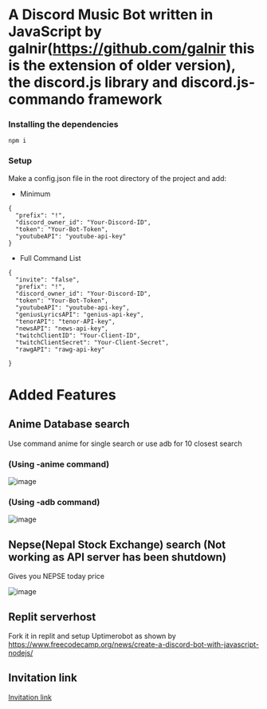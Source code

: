 # A Discord Music Bot written in JavaScript by galnir(https://github.com/galnir this is the extension of older version), the discord.js library and discord.js-commando framework

### Installing the dependencies

`npm i`

### Setup

Make a config.json file in the root directory of the project and add:

- Minimum

```
{
  "prefix": "!",
  "discord_owner_id": "Your-Discord-ID",
  "token": "Your-Bot-Token",
  "youtubeAPI": "youtube-api-key"
}
```

- Full Command List

```
{
  "invite": "false",
  "prefix": "!",
  "discord_owner_id": "Your-Discord-ID",
  "token": "Your-Bot-Token",
  "youtubeAPI": "youtube-api-key",
  "geniusLyricsAPI": "genius-api-key",
  "tenorAPI": "tenor-API-key",
  "newsAPI": "news-api-key",
  "twitchClientID": "Your-Client-ID",
  "twitchClientSecret": "Your-Client-Secret",
  "rawgAPI": "rawg-api-key"

}
```

# Added Features 
## Anime Database search
  Use command anime for single search or use adb for 10 closest search
  ### (Using -anime command)
  ![image](https://user-images.githubusercontent.com/61610928/213840500-4ccc11de-19c9-4f9b-b752-805facb68c26.png)

  
 ### (Using -adb command)
  ![image](https://user-images.githubusercontent.com/61610928/213840424-498e9bc5-1315-49e0-8012-4bc17add9816.png)


  
## Nepse(Nepal Stock Exchange) search (Not working as API server has been shutdown)
  Gives you NEPSE today price
  
  ![image](https://user-images.githubusercontent.com/61610928/213840273-e1e01bf5-84ac-41f9-b142-50cef4aa12a0.png)

  
## Replit serverhost
  Fork it in replit and setup Uptimerobot as shown by https://www.freecodecamp.org/news/create-a-discord-bot-with-javascript-nodejs/
  
## Invitation link
[Invitation link](https://discord.com/api/oauth2/authorize?client_id=847418935488806922&permissions=8&scope=bot)

